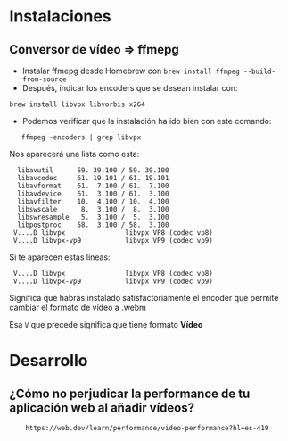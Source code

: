 # Instalaciones

## Conversor de vídeo => ffmepg

- Instalar ffmepg desde Homebrew con ``brew install ffmpeg --build-from-source``
- Después, indicar los encoders que se desean instalar con: 

```
brew install libvpx libvorbis x264
```

- Podemos verificar que la instalación ha ido bien con este comando:

```
   ffmpeg -encoders | grep libvpx
```

Nos aparecerá una lista como esta:

```
  libavutil      59. 39.100 / 59. 39.100
  libavcodec     61. 19.101 / 61. 19.101
  libavformat    61.  7.100 / 61.  7.100
  libavdevice    61.  3.100 / 61.  3.100
  libavfilter    10.  4.100 / 10.  4.100
  libswscale      8.  3.100 /  8.  3.100
  libswresample   5.  3.100 /  5.  3.100
  libpostproc    58.  3.100 / 58.  3.100
 V....D libvpx               libvpx VP8 (codec vp8)
 V....D libvpx-vp9           libvpx VP9 (codec vp9)
```

Si te aparecen estas líneas:

```
 V....D libvpx               libvpx VP8 (codec vp8)
 V....D libvpx-vp9           libvpx VP9 (codec vp9)
```

Significa que habrás instalado satisfactoriamente el encoder que permite
cambiar el formato de vídeo a .webm

Esa ``V`` que precede significa que tiene formato **Vídeo**


# Desarrollo

## ¿Cómo no perjudicar la performance de tu aplicación web al añadir vídeos?

```Documentación
    https://web.dev/learn/performance/video-performance?hl=es-419
```
